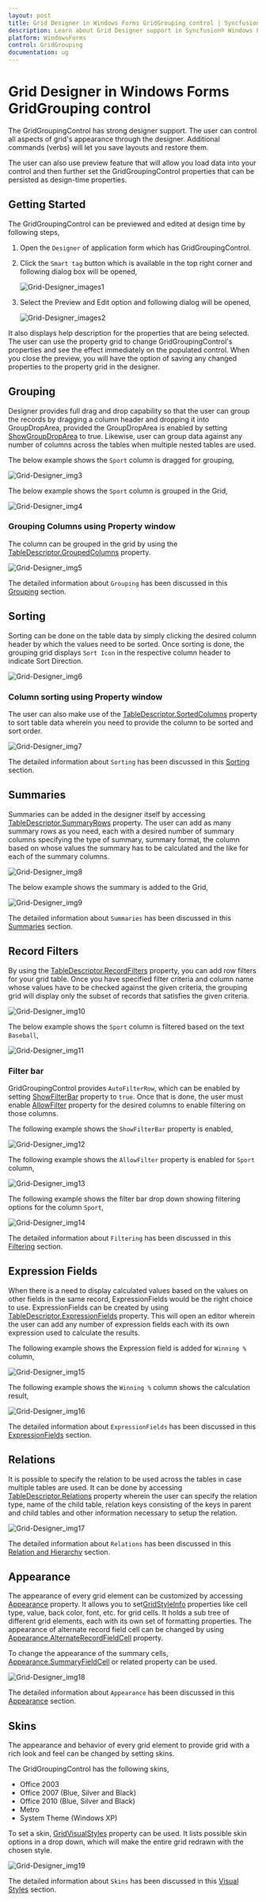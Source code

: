 ```yaml
---
layout: post
title: Grid Designer in Windows Forms GridGrouping control | Syncfusion®
description: Learn about Grid Designer support in Syncfusion® Windows Forms GridGrouping control, its elements and more details.
platform: WindowsForms
control: GridGrouping
documentation: ug
---
```


# Grid Designer in Windows Forms GridGrouping control
The GridGroupingControl has strong designer support. The user can control all aspects of grid's appearance through the designer. Additional commands (verbs) will let you save layouts and restore them. 

The user can also use preview feature that will allow you load data into your control and then further set the GridGroupingControl properties that can be persisted as design-time properties.

## Getting Started
The GridGroupingControl can be previewed and edited at design time by following steps,

1. Open the `Designer` of application form which has GridGroupingControl.
2. Click the `Smart tag` button which is available in the top right corner and following dialog box will be opened,

   ![Grid-Designer_images1](Grid-Designer_images/Grid-Designer_img1.png)

3. Select the Preview and Edit option and following dialog will be opened,

   ![Grid-Designer_images2](Grid-Designer_images/Grid-Designer_img2.png)

It also displays help description for the properties that are being selected. The user can use the property grid to change GridGroupingControl's properties and see the effect immediately on the populated control. When you close the preview, you will have the option of saving any changed properties to the property grid in the designer.

## Grouping
Designer provides full drag and drop capability so that the user can group the records by dragging a column header and dropping it into GroupDropArea, provided the GroupDropArea is enabled by setting [ShowGroupDropArea](https://help.syncfusion.com/cr/windowsforms/Syncfusion.Windows.Forms.Grid.Grouping.GridGroupingControl.html#Syncfusion_Windows_Forms_Grid_Grouping_GridGroupingControl_ShowGroupDropArea) to true. Likewise, user can group data against any number of columns across the tables when multiple nested tables are used.

The below example shows the `Sport` column is dragged for grouping,

![Grid-Designer_img3](Grid-Designer_images/Grid-Designer_img3.png)

The below example shows the `Sport` column is grouped in the Grid,

![Grid-Designer_img4](Grid-Designer_images/Grid-Designer_img4.png)

### Grouping Columns using Property window
The column can be grouped in the grid by using the [TableDescriptor.GroupedColumns](https://help.syncfusion.com/cr/windowsforms/Syncfusion.Windows.Forms.Grid.Grouping.GridTableDescriptor.html) property.

![Grid-Designer_img5](Grid-Designer_images/Grid-Designer_img5.png)

The detailed information about `Grouping` has been discussed in this [Grouping](/windowsforms/gridgrouping/grouping) section.

## Sorting
Sorting can be done on the table data by simply clicking the desired column header by which the values need to be sorted. Once sorting is done, the grouping grid displays `Sort Icon` in the respective column header to indicate Sort Direction. 

![Grid-Designer_img6](Grid-Designer_images/Grid-Designer_img6.png)

### Column sorting using Property window
The user can also make use of the [TableDescriptor.SortedColumns](https://help.syncfusion.com/cr/windowsforms/Syncfusion.Windows.Forms.Grid.Grouping.GridTableDescriptor.html) property to sort table data wherein you need to provide the column to be sorted and sort order.

![Grid-Designer_img7](Grid-Designer_images/Grid-Designer_img7.png)

The detailed information about `Sorting` has been discussed in this [Sorting](/windowsforms/gridgrouping/sorting) section.

## Summaries
Summaries can be added in the designer itself by accessing [TableDescriptor.SummaryRows](https://help.syncfusion.com/cr/windowsforms/Syncfusion.Windows.Forms.Grid.Grouping.GridTableDescriptor.html#Syncfusion_Windows_Forms_Grid_Grouping_GridTableDescriptor_SummaryRows) property. The user can add as many summary rows as you need, each with a desired number of summary columns specifying the type of summary, summary format, the column based on whose values the summary has to be calculated and the like for each of the summary columns.

![Grid-Designer_img8](Grid-Designer_images/Grid-Designer_img8.png)

The below example shows the summary is added to the Grid,

![Grid-Designer_img9](Grid-Designer_images/Grid-Designer_img9.png)

The detailed information about `Summaries` has been discussed in this [Summaries](/windowsforms/gridgrouping/summaries) section.

## Record Filters
By using the [TableDescriptor.RecordFilters](https://help.syncfusion.com/cr/windowsforms/Syncfusion.Windows.Forms.Grid.Grouping.GridTableDescriptor.html) property, you can add row filters for your grid table. Once you have specified filter criteria and column name whose values have to be checked against the given criteria, the grouping grid will display only the subset of records that satisfies the given criteria.

![Grid-Designer_img10](Grid-Designer_images/Grid-Designer_img10.png)

The below example shows the `Sport` column is filtered based on the text `Baseball`,

![Grid-Designer_img11](Grid-Designer_images/Grid-Designer_img11.png)

### Filter bar
GridGroupingControl provides `AutoFilterRow`, which can be enabled by setting [ShowFilterBar](https://help.syncfusion.com/cr/windowsforms/Syncfusion.Windows.Forms.Grid.Grouping.GridGroupOptionsStyleInfo.html#Syncfusion_Windows_Forms_Grid_Grouping_GridGroupOptionsStyleInfo_ShowFilterBar) property to `true`. Once that is done, the user must enable [AllowFilter](https://help.syncfusion.com/cr/windowsforms/Syncfusion.Windows.Forms.Grid.Grouping.GridColumnDescriptor.html#Syncfusion_Windows_Forms_Grid_Grouping_GridColumnDescriptor_AllowFilter) property for the desired columns to enable filtering on those columns.

The following example shows the `ShowFilterBar` property is enabled,

![Grid-Designer_img12](Grid-Designer_images/Grid-Designer_img12.png)

The following example shows the `AllowFilter` property is enabled for `Sport` column,

![Grid-Designer_img13](Grid-Designer_images/Grid-Designer_img13.png)

The following example shows the filter bar drop down showing filtering options for the column `Sport`,

![Grid-Designer_img14](Grid-Designer_images/Grid-Designer_img14.png)

The detailed information about `Filtering` has been discussed in this [Filtering](/windowsforms/gridgrouping/filtering) section.

## Expression Fields
When there is a need to display calculated values based on the values on other fields in the same record, ExpressionFields would be the right choice to use. ExpressionFields can be created by using [TableDescriptor.ExpressionFields](https://help.syncfusion.com/cr/windowsforms/Syncfusion.Windows.Forms.Grid.Grouping.GridTableDescriptor.html) property. This will open an editor wherein the user can add any number of expression fields each with its own expression used to calculate the results.

The following example shows the Expression field is added for `Winning %` column,

![Grid-Designer_img15](Grid-Designer_images/Grid-Designer_img15.png)

The following example shows the `Winning %` column shows the calculation result,

![Grid-Designer_img16](Grid-Designer_images/Grid-Designer_img16.png)

The detailed information about `ExpressionFields` has been discussed in this [ExpressionFields](/windowsforms/gridgrouping/expression-fields) section.

## Relations
It is possible to specify the relation to be used across the tables in case multiple tables are used. It can be done by accessing [TableDescriptor.Relations](https://help.syncfusion.com/cr/windowsforms/Syncfusion.Windows.Forms.Grid.Grouping.GridTableDescriptor.html#Syncfusion_Windows_Forms_Grid_Grouping_GridTableDescriptor_Relations) property wherein the user can specify the relation type, name of the child table, relation keys consisting of the keys in parent and child tables and other information necessary to setup the relation.

![Grid-Designer_img17](Grid-Designer_images/Grid-Designer_img17.png)

The detailed information about `Relations` has been discussed in this [Relation and Hierarchy](/windowsforms/gridgrouping/relations-and-hierarchy) section.

## Appearance
The appearance of every grid element can be customized by accessing [Appearance](https://help.syncfusion.com/cr/windowsforms/Syncfusion.Windows.Forms.Grid.Grouping.GridGroupingControl.html#Syncfusion_Windows_Forms_Grid_Grouping_GridGroupingControl_Appearance) property. It allows you to set[GridStyleInfo](https://help.syncfusion.com/cr/windowsforms/Syncfusion.Windows.Forms.Grid.GridStyleInfo.html) properties like cell type, value, back color, font, etc. for grid cells. It holds a sub tree of different grid elements, each with its own set of formatting properties. The appearance of alternate record field cell can be changed by using [Appearance.AlternateRecordFieldCell](https://help.syncfusion.com/cr/windowsforms/Syncfusion.Windows.Forms.Grid.Grouping.GridTableCellAppearance.html#Syncfusion_Windows_Forms_Grid_Grouping_GridTableCellAppearance_AlternateRecordFieldCell) property.

To change the appearance of the summary cells, [Appearance.SummaryFieldCell](https://help.syncfusion.com/cr/windowsforms/Syncfusion.Windows.Forms.Grid.Grouping.GridTableCellAppearance.html#Syncfusion_Windows_Forms_Grid_Grouping_GridTableCellAppearance_SummaryFieldCell) or related property can be used.

![Grid-Designer_img18](Grid-Designer_images/Grid-Designer_img18.png)

The detailed information about `Appearance` has been discussed in this [Appearance](/windowsforms/gridgrouping/appearance-and-formatting) section.

## Skins
The appearance and behavior of every grid element to provide grid with a rich look and feel can be changed by setting skins. 

The GridGroupingControl has the following skins,

* Office 2003
* Office 2007 (Blue, Silver and Black)
* Office 2010 (Blue, Silver and Black)
* Metro
* System Theme (Windows XP)

To set a skin, [GridVisualStyles](https://help.syncfusion.com/cr/windowsforms/Syncfusion.Windows.Forms.Grid.Grouping.GridGroupingControl.html#Syncfusion_Windows_Forms_Grid_Grouping_GridGroupingControl_GridVisualStyles) property can be used. It lists possible skin options in a drop down, which will make the entire grid redrawn with the chosen style.

![Grid-Designer_img19](Grid-Designer_images/Grid-Designer_img19.png)

The detailed information about `Skins` has been discussed in this [Visual Styles](/windowsforms/gridgrouping/visual-styles) section.

